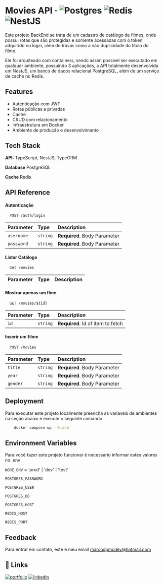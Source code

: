 
# Movies API &middot; ![Postgres](https://img.shields.io/badge/postgres-%23316192.svg?logo=postgresql&logoColor=white) ![Redis](https://img.shields.io/badge/redis-%23DD0031.svg?logo=redis&logoColor=white) ![NestJS](https://img.shields.io/badge/nestjs-%23E0234E.svg?logo=nestjs&logoColor=white)



Este projeto BackEnd se trata de um cadastro de catálogo de filmes, onde possui rotas que são protegidas e somente acessadas com o token adquirido no login, além de travas como a não duplicidade do titulo do filme.

Ele foi arquiteado com containers, sendo assim possivel ser executado em qualquer ambiente, possuindo 3 aplicações, a API totalmente desenvolvida em NestJS, um banco de dados relacional PostgreSQL, além de um serviço de cache no Redis.



## Features

- Autenticação com JWT
- Rotas públicas e privadas
- Cache
- CRUD com relacionamento
- Infraestrutura em Docker
- Ambiente de produção e desenvolvimento


## Tech Stack

**API:** TypeScript, NestJS, TypeORM

**Database** PostgreSQL

**Cache** Redis


## API Reference

#### Autenticação

```http
  POST /auth/login
```

| Parameter | Type     | Description                |
| :-------- | :------- | :------------------------- |
| `username` | `string` | **Required**. Body Parameter |
| `password` | `string` | **Required**. Body Parameter |

#### Listar Catálogo

```http
  Get /movies
```

| Parameter | Type     | Description                |
| :-------- | :------- | :------------------------- |


#### Mostrar apenas um flme

```http
  GET /movies/${id}
```

| Parameter | Type     | Description                       |
| :-------- | :------- | :-------------------------------- |
| `id`      | `string` | **Required**. Id of item to fetch |


#### Inserir um filme

```http
  POST /movies
```

| Parameter | Type     | Description                       |
| :-------- | :------- | :-------------------------------- |
| `title`      | `string` | **Required**. Body Parameter |
| `year`      | `string` | **Required**. Body Parameter |
| `gender`      | `string` | **Required**. Body Parameter |




## Deployment

Para executar este projeto localmente preencha as variaveis de ambientes na seção abaixo e execute o seguinte comando

```bash
    docker compose up --build
```


## Environment Variables

Para você fazer este projeto funcionar é necessario informar estes valores no .env

`NODE_ENV` = 'prod' | 'dev' | 'test'

`POSTGRES_PASSWORD`

`POSTGRES_USER`

`POSTGRES_DB`

`POSTGRES_HOST`

`REDIS_HOST`

`REDIS_PORT`

## Feedback

Para entrar em contato, este é meu email marcospmcdev@hotmail.com


## 🔗 Links
[![portfolio](https://img.shields.io/badge/my_portfolio-000?style=for-the-badge&logo=ko-fi&logoColor=white)](https://marcoscardoso-dev.netlify.app/)
[![linkedin](https://img.shields.io/badge/linkedin-0A66C2?style=for-the-badge&logo=linkedin&logoColor=white)](https://www.linkedin.com/in/marcoscardosodeveloper)

